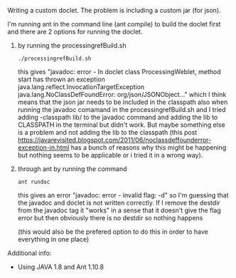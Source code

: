 Writing a custom doclet. The problem is including a custom jar (for json). 

I'm running ant in the command line (ant compile) to build the doclet first and there are 2 options for running the doclet. 

1. by running the processingrefBuild.sh 

	```
	./processingrefBuild.sh 
	```

	this gives "javadoc: error - In doclet class ProcessingWeblet,  method start has thrown an exception java.lang.reflect.InvocationTargetException
	java.lang.NoClassDefFoundError: org/json/JSONObject..." which I think means that the json jar needs to be included in the classpath also when running the javadoc comamand in the processingrefBuild.sh and I tried adding -classpath lib/ to the javadoc command and adding the lib to CLASSPATH in the terminal but didn't work. But maybe something else is a problem and not adding the lib to the classpath (this post https://javarevisited.blogspot.com/2011/06/noclassdeffounderror-exception-in.html has a bunch of reasons why this might be happening but nothing seems to be applicable or i tried it in a wrong way). 

2. through ant by running the command 

	```
	ant rundoc
	```

	this gives an error "javadoc: error - invalid flag: -d" so I'm guessing that the javadoc and doclet is not written correctly. If I remove the destdir from the javadoc tag it "works" in a sense that it doesn't give the flag error but then obviously there is no destdir so nothing happens 

	(this would also be the prefered option to do this in order to have everything in one place)


Additional info:
- Using JAVA 1.8 and Ant 1.10.8
